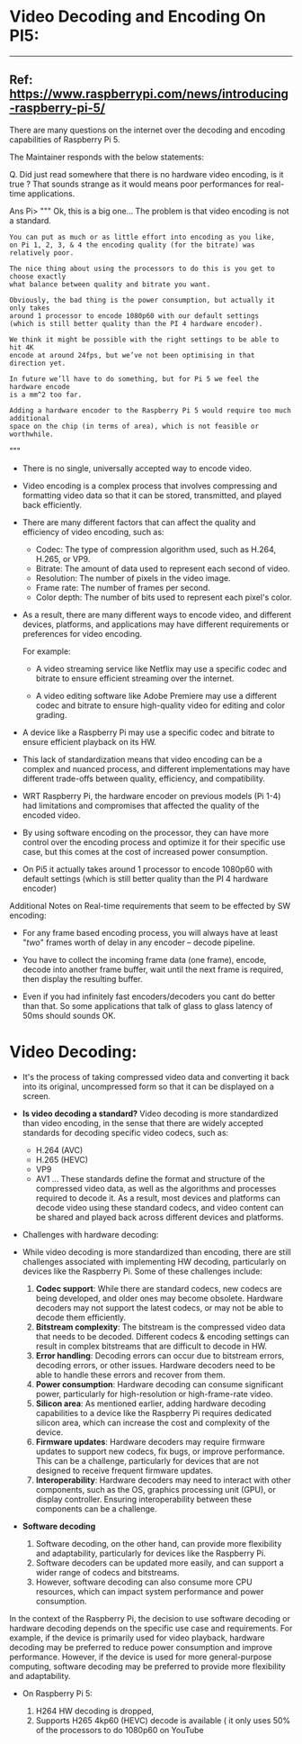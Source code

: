 # Video Decoding and Encoding On PI5:
---

Ref: https://www.raspberrypi.com/news/introducing-raspberry-pi-5/
---

There are many questions on the internet over the decoding and encoding capabilities of Raspberry Pi 5.

The Maintainer responds with the below statements:

Q. Did just read somewhere that there is no hardware video encoding, is it true ? 
   That sounds strange as it would means poor performances for real-time applications.

Ans Pi>
""" 
    Ok, this is a big one… 
    The problem is that video encoding is not a standard. 
    
    You can put as much or as little effort into encoding as you like,
    on Pi 1, 2, 3, & 4 the encoding quality (for the bitrate) was relatively poor. 
 
    The nice thing about using the processors to do this is you get to choose exactly
    what balance between quality and bitrate you want. 
 
    Obviously, the bad thing is the power consumption, but actually it only takes
    around 1 processor to encode 1080p60 with our default settings 
    (which is still better quality than the PI 4 hardware encoder). 
 
    We think it might be possible with the right settings to be able to hit 4K 
    encode at around 24fps, but we’ve not been optimising in that direction yet.
 
    In future we’ll have to do something, but for Pi 5 we feel the hardware encode 
    is a mm^2 too far.
 
    Adding a hardware encoder to the Raspberry Pi 5 would require too much additional 
    space on the chip (in terms of area), which is not feasible or worthwhile.
 """
    
- There is no single, universally accepted way to encode video. 

- Video encoding is a complex process that involves compressing and formatting video data so that it can be
  stored, transmitted, and played back efficiently.

- There are many different factors that can affect the quality and efficiency of video encoding, such as:
    * Codec: The type of compression algorithm used, such as H.264, H.265, or VP9.
	* Bitrate: The amount of data used to represent each second of video.
	* Resolution: The number of pixels in the video image.
	* Frame rate: The number of frames per second.
	* Color depth: The number of bits used to represent each pixel's color.

- As a result, there are many different ways to encode video, and different devices, platforms, and
  applications may have different requirements or preferences for video encoding. 

  For example:
  - A video streaming service like Netflix may use a specific codec and bitrate to ensure efficient 
    streaming over the internet.
 
  - A video editing software like Adobe Premiere may use a different codec and bitrate to ensure
    high-quality video for editing and color grading.

- A device like a Raspberry Pi may use a specific codec and bitrate to ensure efficient playback on its HW.

- This lack of standardization means that video encoding can be a complex and nuanced process, and different
  implementations may have different trade-offs between quality, efficiency, and compatibility.

- WRT Raspberry Pi, the hardware encoder on previous models (Pi 1-4) had limitations and compromises that
  affected the quality of the encoded video. 

- By using software encoding on the processor, they can have more control over the encoding process and
  optimize it for their specific use case, but this comes at the cost of increased power consumption.

- On Pi5 it actually takes around 1 processor to encode 1080p60 with  default settings (which is still
  better quality than the PI 4 hardware encoder)

Additional Notes on Real-time requirements that seem to be effected by SW encoding:

- For any frame based encoding process, you will always have at least "_two_" frames worth of delay in any
  encoder – decode pipeline. 

- You have to collect the incoming frame data (one frame), encode, decode into another frame buffer, wait
  until the next frame is required, then display the resulting buffer. 

- Even if you had infinitely fast encoders/decoders you cant do better than that. 
  So some applications that talk of glass to glass latency of 50ms should sounds OK.

# Video Decoding:

- It's the process of taking compressed video data and converting it back into its original, uncompressed
  form so that it can be displayed on a screen.

- **Is video decoding a standard?**
  Video decoding is more standardized than video encoding, in the sense that there are widely accepted 
  standards for decoding specific video codecs, such as:
   
    * H.264 (AVC)
    * H.265 (HEVC)
    * VP9
    * AV1
    ...
  These standards define the format and structure of the compressed video data, as well as the algorithms 
  and processes required to decode it. As a result, most devices and platforms can decode video using these 
  standard codecs, and video content can be shared and played back across different devices and platforms.

- Challenges with hardware decoding:

- While video decoding is more standardized than encoding, there are still challenges associated with
  implementing HW decoding, particularly on devices like the Raspberry Pi. 
  Some of these challenges include:

  1. **Codec support**: 
  While there are standard codecs, new codecs are being developed, and older ones may become obsolete. 
  Hardware decoders may not support the latest codecs, or may not be able to decode them efficiently.
  2. **Bitstream complexity**: The bitstream is the compressed video data that needs to be decoded. 
  Different codecs & encoding settings can result in complex bitstreams that are difficult to decode in HW.
  3. **Error handling**: Decoding errors can occur due to bitstream errors, decoding errors, or other 
  issues. Hardware decoders need to be able to handle these errors and recover from them.
  4. **Power consumption**: Hardware decoding can consume significant power, particularly for 
  high-resolution or high-frame-rate video.
  5. **Silicon area**: As mentioned earlier, adding hardware decoding capabilities to a device like the 
  Raspberry Pi requires dedicated silicon area, which can increase the cost and complexity of the device.
  6. **Firmware updates**: Hardware decoders may require firmware updates to support new codecs, fix bugs, 
  or improve performance. This can be a challenge, particularly for devices that are not designed to receive
  frequent firmware updates.
  7. **Interoperability**: Hardware decoders may need to interact with other components, such as the OS, 
  graphics processing unit (GPU), or display controller. Ensuring interoperability between these components 
  can be a challenge.

- **Software decoding**
  1. Software decoding, on the other hand, can provide more flexibility and adaptability, particularly for 
  devices like the Raspberry Pi. 
  2. Software decoders can be updated more easily, and can support a wider range of codecs and bitstreams. 
  3. However, software decoding can also consume more CPU resources, which can impact system performance and 
  power consumption.
  
In the context of the Raspberry Pi, the decision to use software decoding or hardware decoding depends on 
the specific use case and requirements. 
For example, if the device is primarily used for video playback, hardware decoding may be preferred to 
reduce power consumption and improve performance. 
However, if the device is used for more general-purpose computing, software decoding may be preferred to 
provide more flexibility and adaptability.

- On Raspberry Pi 5: 
 
    1. H264 HW decoding is dropped, 
    2. Supports H265 4kp60 (HEVC) decode is available
       ( it only uses 50% of the processors to do 1080p60 on YouTube

